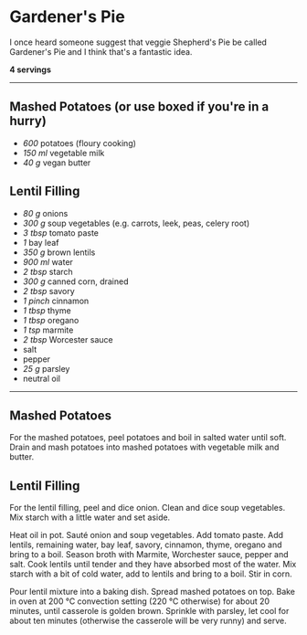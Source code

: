 # Gardener's Pie

I once heard someone suggest that veggie Shepherd's Pie be called Gardener's Pie and I think that's a fantastic idea.

**4 servings**

---

## Mashed Potatoes (or use boxed if you're in a hurry)

- *600* potatoes (floury cooking)
- *150 ml* vegetable milk
- *40 g* vegan butter

## Lentil Filling

- *80 g* onions
- *300 g* soup vegetables (e.g. carrots, leek, peas, celery root)
- *3 tbsp* tomato paste
- *1* bay leaf
- *350 g* brown lentils
- *900 ml* water
- *2 tbsp* starch
- *300 g* canned corn, drained
- *2 tbsp* savory
- *1 pinch* cinnamon
- *1 tbsp* thyme
- *1 tbsp* oregano
- *1 tsp* marmite
- *2 tbsp* Worcester sauce
- salt
- pepper
- *25 g* parsley
- neutral oil

---

## Mashed Potatoes

For the mashed potatoes, peel potatoes and boil in salted water until soft. Drain and mash potatoes into mashed potatoes with vegetable milk and butter.

## Lentil Filling

For the lentil filling, peel and dice onion. Clean and dice soup vegetables. Mix starch with a little water and set aside.

Heat oil in pot. Sauté onion and soup vegetables. Add tomato paste. Add lentils, remaining water, bay leaf, savory, cinnamon, thyme, oregano and bring to a boil. Season broth with Marmite, Worchester sauce, pepper and salt. Cook lentils until tender and they have absorbed most of the water. Mix starch with a bit of cold water, add to lentils and bring to a boil. Stir in corn.

Pour lentil mixture into a baking dish. Spread mashed potatoes on top. Bake in oven at 200 °C convection setting (220 °C otherwise) for about 20 minutes, until casserole is golden brown. Sprinkle with parsley, let cool for about ten minutes (otherwise the casserole will be very runny) and serve.